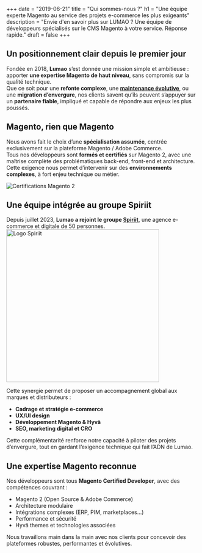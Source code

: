 +++
date = "2019-06-21"
title = "Qui sommes-nous ?"
h1 = "Une équipe experte Magento au service des projets e-commerce les plus exigeants"
description = "Envie d'en savoir plus sur LUMAO ? Une équipe de développeurs spécialisés sur le CMS Magento à votre service. Réponse rapide."
draft = false
+++

## Un positionnement clair depuis le premier jour

Fondée en 2018, **Lumao** s’est donnée une mission simple et ambitieuse : apporter **une expertise Magento de haut niveau**, sans compromis sur la qualité technique.  
Que ce soit pour une **refonte complexe**, une [**maintenance évolutive**](https://lumao.eu/ecommerce/cms/magento/maintenance/), ou une **migration d’envergure**, nos clients savent qu’ils peuvent s’appuyer sur un **partenaire fiable**, impliqué et capable de répondre aux enjeux les plus poussés.

## Magento, rien que Magento

Nous avons fait le choix d’une **spécialisation assumée**, centrée exclusivement sur la plateforme Magento / Adobe Commerce.  
Tous nos développeurs sont **formés et certifiés** sur Magento 2, avec une maîtrise complète des problématiques back-end, front-end et architecture.  
Cette exigence nous permet d’intervenir sur des **environnements complexes**, à fort enjeu technique ou métier.

<img class="" src="/images/newcertifications.png" alt="Certifications Magento 2"/>

## Une équipe intégrée au groupe Spiriit

Depuis juillet 2023, **Lumao a rejoint le groupe [Spiriit](https://www.spiriit.com/?utm_source=lumao&utm_medium=lien&utm_campaign=redirection_lumao)**, une agence e-commerce et digitale de 50 personnes.
<a href="https://www.spiriit.com/?utm_source=lumao&utm_medium=lien&utm_campaign=redirection_lumao" target="_blank" rel="noopener">
  <img class="" src="/images/logospiriit.png" alt="Logo Spiriit" width="400px" />
</a>

Cette synergie permet de proposer un accompagnement global aux marques et distributeurs :

- **Cadrage et stratégie e-commerce**
- **UX/UI design**
- **Développement Magento & Hyvä**
- **SEO, marketing digital et CRO**

Cette complémentarité renforce notre capacité à piloter des projets d’envergure, tout en gardant l’exigence technique qui fait l’ADN de Lumao.

## Une expertise Magento reconnue

Nos développeurs sont tous **Magento Certified Developer**, avec des compétences couvrant :

- Magento 2 (Open Source & Adobe Commerce)
- Architecture modulaire
- Intégrations complexes (ERP, PIM, marketplaces…)
- Performance et sécurité
- Hyvä themes et technologies associées

Nous travaillons main dans la main avec nos clients pour concevoir des plateformes robustes, performantes et évolutives.


